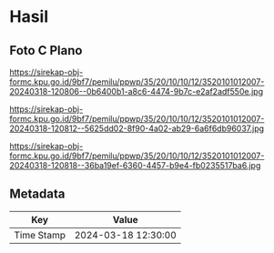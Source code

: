 # Hasil

## Foto C Plano

https://sirekap-obj-formc.kpu.go.id/9bf7/pemilu/ppwp/35/20/10/10/12/3520101012007-20240318-120806--0b6400b1-a8c6-4474-9b7c-e2af2adf550e.jpg

https://sirekap-obj-formc.kpu.go.id/9bf7/pemilu/ppwp/35/20/10/10/12/3520101012007-20240318-120812--5625dd02-8f90-4a02-ab29-6a6f6db96037.jpg

https://sirekap-obj-formc.kpu.go.id/9bf7/pemilu/ppwp/35/20/10/10/12/3520101012007-20240318-120818--36ba19ef-6360-4457-b9e4-fb0235517ba6.jpg


## Metadata

| Key        | Value               |
| ---------- | ------------------- |
| Time Stamp | 2024-03-18 12:30:00 |



